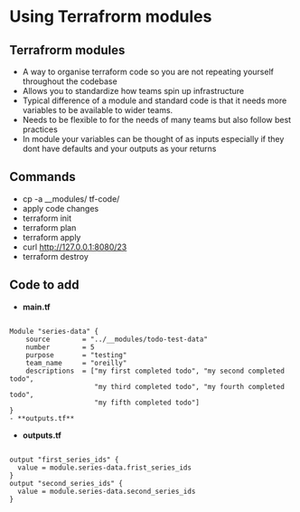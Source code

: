 <h1>Using Terrafrorm modules</h1>

## Terrafrorm modules
- A way to organise terraform code so you are not repeating yourself throughout the codebase
- Allows you to standardize how teams spin up infrastructure
- Typical difference of a module and standard code is that it needs more variables to be available to wider teams.
- Needs to be flexible to for the needs of many teams but also follow best practices
- In module your variables can be thought of as inputs especially if they dont have defaults and your outputs as your returns
 
## Commands
- cp -a __modules/ tf-code/
- apply code changes
- terraform init
- terraform plan
- terraform apply
- curl http://127.0.0.1:8080/23
- terraform destroy

## Code to add
- **main.tf**

```

Module "series-data" {
    source        = "../__modules/todo-test-data"
    number        = 5
    purpose       = "testing"
    team_name     = "oreilly"
    descriptions  = ["my first completed todo", "my second completed todo", 
                     "my third completed todo", "my fourth completed todo",
                     "my fifth completed todo"]
}
- **outputs.tf**

```

- **outputs.tf**

```

output "first_series_ids" {
  value = module.series-data.frist_series_ids
}
output "second_series_ids" {
  value = module.series-data.second_series_ids
}

```
